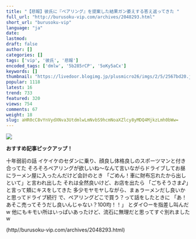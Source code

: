 ```yaml
---
title: "【悲報】彼氏に『ペアリング』を提案した結果ガン萎えする答え返ってきた "
full_url: "http://burusoku-vip.com/archives/2048293.html"
short_url: "burusoku-vip"
language: "ja"
date: 
lastmod: 
draft: false
author: []
categories: []
tags: ['vip', '彼氏', '悲報']
encoded_tags: ['dmlw', '5b285rCP', '5oKy5aCx']
keywords: []
thumbnail: "https://livedoor.blogimg.jp/plusmicro26/imgs/2/5/2567bd20.jpg"
popular: 1118
latest: 16
trend: 733
featured: 320
views: 754
comments: 67
weight: 18
slug: aHR0cC8vYnVydXNva3UtdmlwLmNvbS9hcmNoaXZlcy8yMDQ4MjkzLmh0bWw=
---
```


![](https://livedoor.blogimg.jp/plusmicro26/imgs/2/5/2567bd20.jpg)

<div><p><b>おすすめ記事ピックアップ！</b></p><p> 十年弱前の話 イケイケのセダンに乗り、顔良し体格良しのスポーツマンと付き合ってた そろそろペアリングが欲しいね〜なんて言いながらドライブしてお昼にラーメン屋に入ったんだけど会計のとき 「ごめん！車に財布忘れたから出しといて」と言われ出した それは全然良いけど、お店を出たら 「ごちそうさま♪」と言って頬にキスをしてきた 多少モヤモヤしながら、まぁラーメンだし良いかと思ってドライブ続行 で、ペアリングどこで買う？って話をしたときに 「あ！あそこ売ってそうだし良いんじゃない？100均！！」 とダイ○ーを指差し叫んだw 他にもキモい所はいっぱいあったけど、流石に無理だと思ってすぐ別れましたw </p></div>

(http//burusoku-vip.com/archives/2048293.html)

